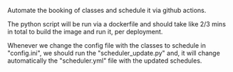 Automate the booking of classes and schedule it via github actions.

The python script will be run via a dockerfile and should take like 2/3 mins in total to build the image and run it, per deployment.

Whenever we change the config file with the classes to schedule in "config.ini", we should run the "scheduler_update.py" and, it will change automatically the "scheduler.yml" file with the updated schedules.
